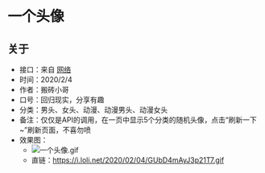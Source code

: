 # 一个头像
## 关于  
* 接口：来自 [网络](https://mubu.com/doc/18URsu7kWDT "幕布整理")
* 时间：2020/2/4
* 作者：搬砖小哥
* 口号：回归现实，分享有趣
* 分类：男头、女头、动漫、动漫男头、动漫女头
* 备注：仅仅是API的调用，在一页中显示5个分类的随机头像，点击“刷新一下~”刷新页面，不喜勿喷
* 效果图：
	* ![一个头像.gif](https://i.loli.net/2020/02/04/GUbD4mAyJ3p21T7.gif)
	* 直链：https://i.loli.net/2020/02/04/GUbD4mAyJ3p21T7.gif
